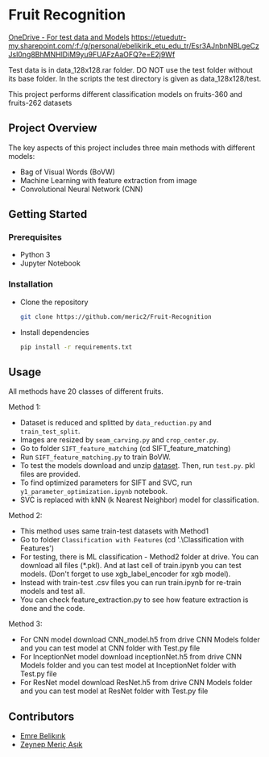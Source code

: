 # Fruit Recognition
[OneDrive - For test data and Models](https://etuedutr-my.sharepoint.com/:f:/g/personal/ebelikirik_etu_edu_tr/Esr3AJnbnNBLgeCzJsl0ng8BhMNHlDiM9yu9FUAFzAaOFQ?e=E2j9Wf)
https://etuedutr-my.sharepoint.com/:f:/g/personal/ebelikirik_etu_edu_tr/Esr3AJnbnNBLgeCzJsl0ng8BhMNHlDiM9yu9FUAFzAaOFQ?e=E2j9Wf

Test data is in data_128x128.rar folder.
DO NOT use the test folder without its base folder.
In the scripts the test directory is given as data_128x128/test.


This project performs different classification models on fruits-360 and fruits-262 datasets

## Project Overview

The key aspects of this project includes three main methods with different models:

- Bag of Visual Words (BoVW)  
- Machine Learning with feature extraction from image
- Convolutional Neural Network (CNN)  

## Getting Started  

### Prerequisites 
- Python 3
- Jupyter Notebook

### Installation

- Clone the repository
  ```bash
  git clone https://github.com/meric2/Fruit-Recognition
  ```

- Install dependencies  
  ```bash
  pip install -r requirements.txt
  ```  

## Usage

All methods have 20 classes of different fruits. 

Method 1:  

- Dataset is reduced and splitted by `data_reduction.py` and `train_test_split`.  
- Images are resized by `seam_carving.py` and `crop_center.py`.  
- Go to folder `SIFT_feature_matching` (cd SIFT_feature_matching)  
- Run `SIFT_feature_matching.py` to train BoVW.
- To test the models download and unzip [dataset](https://drive.google.com/file/d/1GuJqBZI2sCCiHzqjdmOI7IO7TdgeKRF-/view?usp=sharing). Then, run `test.py`. pkl files are provided.  
- To find optimized parameters for SIFT and SVC, run `y1_parameter_optimization.ipynb` notebook.  
- SVC is replaced with kNN (k Nearest Neighbor) model for classification.  

Method 2:  

- This method uses same train-test datasets with Method1
- Go to folder `Classification with Features` (cd '.\Classification with Features\')
- For testing, there is ML classification - Method2 folder at drive. You can download all files (*.pkl). And at last cell of train.ipynb you can test models. (Don't forget to use xgb_label_encoder for xgb model).
- Instead with train-test .csv files you can run train.ipynb for re-train models and test all.
- You can check feature_extraction.py to see how feature extraction is done and the code.

Method 3:  
- For CNN model download CNN_model.h5 from drive CNN Models folder and you can test model at CNN folder with Test.py file
- For InceptionNet model download inceptionNet.h5 from drive CNN Models folder and you can test model at InceptionNet folder with Test.py file
- For ResNet model download ResNet.h5 from drive CNN Models folder and you can test model at ResNet folder with Test.py file
## Contributors

- [Emre Belikırık](https://github.com/emre-bl)
- [Zeynep Meriç Aşık](https://github.com/meric2)

